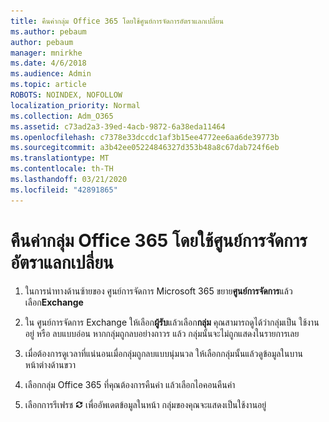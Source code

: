 ```yaml
---
title: คืนค่ากลุ่ม Office 365 โดยใช้ศูนย์การจัดการอัตราแลกเปลี่ยน
ms.author: pebaum
author: pebaum
manager: mnirkhe
ms.date: 4/6/2018
ms.audience: Admin
ms.topic: article
ROBOTS: NOINDEX, NOFOLLOW
localization_priority: Normal
ms.collection: Adm_O365
ms.assetid: c73ad2a3-39ed-4acb-9872-6a38eda11464
ms.openlocfilehash: c7378e33dccdc1af3b15ee4772ee6aa6de39773b
ms.sourcegitcommit: a3b42ee05224846327d353b48a8c67dab724f6eb
ms.translationtype: MT
ms.contentlocale: th-TH
ms.lasthandoff: 03/21/2020
ms.locfileid: "42891865"
---
```

# <a name="restore-an-office-365-group-using-the-exchange-admin-center"></a>คืนค่ากลุ่ม Office 365 โดยใช้ศูนย์การจัดการอัตราแลกเปลี่ยน

1. ในการนําทางด้านซ้ายของ ศูนย์การจัดการ Microsoft 365 ขยาย**ศูนย์การจัดการ**แล้วเลือก**Exchange**
    
2. ใน ศูนย์การจัดการ Exchange ให้เลือก**ผู้รับ**แล้วเลือก**กลุ่ม** คุณสามารถดูได้ว่ากลุ่มเป็น ใช้งานอยู่ หรือ ลบแบบอ่อน หากกลุ่มถูกลบอย่างถาวร แล้ว กลุ่มนั้นจะไม่ถูกแสดงในรายการเลย
    
3. เมื่อต้องการดูเวลาที่แน่นอนเมื่อกลุ่มถูกลบแบบนุ่มนวล ให้เลือกกลุ่มนั้นแล้วดูข้อมูลในบานหน้าต่างด้านขวา
    
4. เลือกกลุ่ม Office 365 ที่คุณต้องการคืนค่า แล้วเลือกไอคอนคืนค่า
    
5. เลือกการรีเฟรช ![ไอคอนรีเฟรช](media/6464df90-2a91-4c1f-92a6-9a38c7696ac3.gif) เพื่ออัพเดตข้อมูลในหน้า กลุ่มของคุณจะแสดงเป็นใช้งานอยู่ 
    

